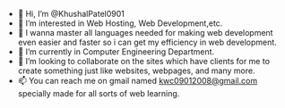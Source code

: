 - 👋 Hi, I’m @KhushalPatel0901
- 👀 I’m interested in Web Hosting, Web Development,etc.
- 👀 I wanna master all languages needed for making web development even easier and faster so i can get my efficiency in web development.
- 🌱 I’m currently in Computer Engineering Department.
- 💞️ I’m looking to collaborate on the sites which have clients for me to create something just like websites, webpages, and many more.
- 📫 You can reach me on gmail named kwc09012008@gmail.com specially made for all sorts of web learning.

<!---
KhushalPatel0901/KhushalPatel0901 is a ✨ special ✨ repository because its `README.md` (this file) appears on your GitHub profile.
You can click the Preview link to take a look at your changes.
--->
